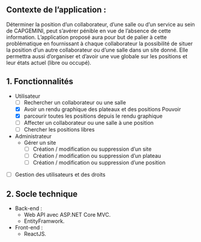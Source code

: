 

## Contexte de l’application :

Déterminer la position d’un collaborateur, d’une salle ou d’un service au sein de CAPGEMINI, peut s’avérer pénible en vue de l’absence de cette information.
L’application proposé aura pour but de palier à cette problématique en fournissant à chaque collaborateur la possibilité de situer la position d’un autre collaborateur ou d’une salle dans un site donné.
Elle permettra aussi d’organiser et d’avoir une vue globale sur les positions et leur états actuel (libre ou occupé).

## 1.	Fonctionnalités 

 - Utilisateur
	 - [ ] Rechercher un collaborateur ou une salle
	 - [x] Avoir un rendu graphique des plateaux et des positions Pouvoir
	 - [x] parcourir toutes les positions depuis le rendu graphique 
	 - [ ] Affecter un collaborateur ou une salle à une position 
	- [ ] Chercher les positions libres
 - Administrateur
	 - Gérer un site
		 - [ ] Création / modification ou suppression d’un site
		 - [ ] Création / modification ou suppression d’un plateau
		 - [ ] Création / modification ou suppression d’une position
 - [ ] Gestion des utilisateurs et des droits


## 2.	Socle technique 

 - Back-end :
	 - Web API avec ASP.NET Core MVC.
	 - EntityFramwork.
 - Front-end :
	 - ReactJS.

